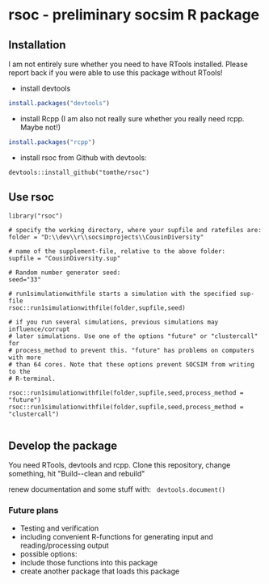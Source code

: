 # rsoc - preliminary socsim R package

## Installation

I am not entirely sure whether you need to have RTools installed. Please report back if you were able to use this package without RTools!

* install devtools
````R
install.packages("devtools")
````

* install Rcpp (I am also not really sure whether you really need rcpp. Maybe not!)
````R
install.packages("rcpp")
````

* install rsoc from Github with devtools:
````
devtools::install_github("tomthe/rsoc")
````

## Use rsoc

````
library("rsoc")

# specify the working directory, where your supfile and ratefiles are:
folder = "D:\\dev\\r\\socsimprojects\\CousinDiversity" 

# name of the supplement-file, relative to the above folder:
supfile = "CousinDiversity.sup" 

# Random number generator seed:
seed="33" 

# run1simulationwithfile starts a simulation with the specified sup-file
rsoc::run1simulationwithfile(folder,supfile,seed)

# if you run several simulations, previous simulations may influence/corrupt
# later simulations. Use one of the options "future" or "clustercall" for
# process_method to prevent this. "future" has problems on computers with more
# than 64 cores. Note that these options prevent SOCSIM from writing to the
# R-terminal.

rsoc::run1simulationwithfile(folder,supfile,seed,process_method = "future")
rsoc::run1simulationwithfile(folder,supfile,seed,process_method = "clustercall")


````

## Develop the package

You need RTools, devtools and rcpp.
Clone this repository, change something, hit "Build--clean and rebuild"

renew documentation and some stuff with:
```` devtools.document()````

### Future plans

* Testing and verification
* including convenient R-functions for generating input and reading/processing output
 * possible options:
  * include those functions into this package
  * create another package that loads this package

